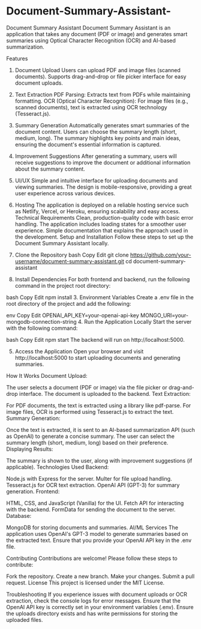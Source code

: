 ﻿# Document-Summary-Assistant-
Document Summary Assistant
Document Summary Assistant is an application that takes any document (PDF or image) and generates smart summaries using Optical Character Recognition (OCR) and AI-based summarization.

Features
1. Document Upload
Users can upload PDF and image files (scanned documents).
Supports drag-and-drop or file picker interface for easy document uploads.
2. Text Extraction
PDF Parsing: Extracts text from PDFs while maintaining formatting.
OCR (Optical Character Recognition): For image files (e.g., scanned documents), text is extracted using OCR technology (Tesseract.js).
3. Summary Generation
Automatically generates smart summaries of the document content.
Users can choose the summary length (short, medium, long).
The summary highlights key points and main ideas, ensuring the document's essential information is captured.
4. Improvement Suggestions
After generating a summary, users will receive suggestions to improve the document or additional information about the summary content.
5. UI/UX
Simple and intuitive interface for uploading documents and viewing summaries.
The design is mobile-responsive, providing a great user experience across various devices.
6. Hosting
The application is deployed on a reliable hosting service such as Netlify, Vercel, or Heroku, ensuring scalability and easy access.
Technical Requirements
Clean, production-quality code with basic error handling.
The application includes loading states for a smoother user experience.
Simple documentation that explains the approach used in the development.
Setup and Installation
Follow these steps to set up the Document Summary Assistant locally.

1. Clone the Repository
bash
Copy
Edit
git clone https://github.com/your-username/document-summary-assistant.git
cd document-summary-assistant
2. Install Dependencies
For both frontend and backend, run the following command in the project root directory:

bash
Copy
Edit
npm install
3. Environment Variables
Create a .env file in the root directory of the project and add the following:

env
Copy
Edit
OPENAI_API_KEY=your-openai-api-key
MONGO_URI=your-mongodb-connection-string
4. Run the Application Locally
Start the server with the following command:

bash
Copy
Edit
npm start
The backend will run on http://localhost:5000.

5. Access the Application
Open your browser and visit http://localhost:5000 to start uploading documents and generating summaries.

How It Works
Document Upload:

The user selects a document (PDF or image) via the file picker or drag-and-drop interface.
The document is uploaded to the backend.
Text Extraction:

For PDF documents, the text is extracted using a library like pdf-parse.
For image files, OCR is performed using Tesseract.js to extract the text.
Summary Generation:

Once the text is extracted, it is sent to an AI-based summarization API (such as OpenAI) to generate a concise summary.
The user can select the summary length (short, medium, long) based on their preference.
Displaying Results:

The summary is shown to the user, along with improvement suggestions (if applicable).
Technologies Used
Backend:

Node.js with Express for the server.
Multer for file upload handling.
Tesseract.js for OCR text extraction.
OpenAI API (GPT-3) for summary generation.
Frontend:

HTML, CSS, and JavaScript (Vanilla) for the UI.
Fetch API for interacting with the backend.
FormData for sending the document to the server.
Database:

MongoDB for storing documents and summaries.
AI/ML Services
The application uses OpenAI's GPT-3 model to generate summaries based on the extracted text. Ensure that you provide your OpenAI API key in the .env file.

Contributing
Contributions are welcome! Please follow these steps to contribute:

Fork the repository.
Create a new branch.
Make your changes.
Submit a pull request.
License
This project is licensed under the MIT License.

Troubleshooting
If you experience issues with document uploads or OCR extraction, check the console logs for error messages.
Ensure that the OpenAI API key is correctly set in your environment variables (.env).
Ensure the uploads directory exists and has write permissions for storing the uploaded files.
